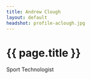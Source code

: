 ```yaml
---
title: Andrew Clough
layout: default
headshot: profile-aclough.jpg
---
```


<h1>{{ page.title }}</h1>
<p>Sport Technologist</p>
